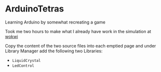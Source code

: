 # ArduinoTetras
 Learning Arduino by somewhat recreating a game

Took me two hours to make what I already have work in the simulation at 
[wokwi](https://wokwi.com/projects/new/arduino-mega)

Copy the content of the two source files into each emptied page and under 
Library Manager add the following two Libraries:
- `LiquidCrystal`
- `LedControl`